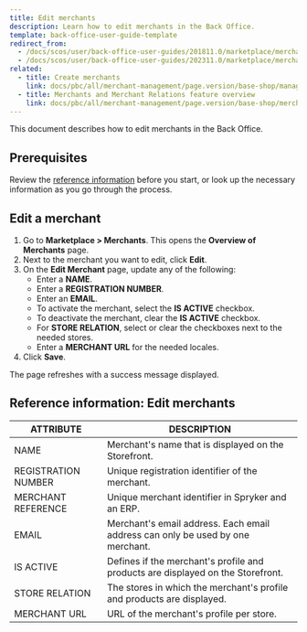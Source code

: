 ```yaml
---
title: Edit merchants
description: Learn how to edit merchants in the Back Office.
template: back-office-user-guide-template
redirect_from:
  - /docs/scos/user/back-office-user-guides/201811.0/marketplace/merchants-and-merchant-relations/managing-merchants.html
  - /docs/scos/user/back-office-user-guides/202311.0/marketplace/merchants/edit-merchants.html
related:
  - title: Create merchants
    link: docs/pbc/all/merchant-management/page.version/base-shop/manage-in-the-back-office/create-merchants.html
  - title: Merchants and Merchant Relations feature overview
    link: docs/pbc/all/merchant-management/page.version/base-shop/merchant-b2b-contracts-feature-overview.html
---
```


This document describes how to edit merchants in the Back Office.


## Prerequisites

Review the [reference information](#reference-information-edit-merchants) before you start, or look up the necessary information as you go through the process.

## Edit a merchant

1. Go to **Marketplace&nbsp;<span aria-label="and then">></span> Merchants**.
    This opens the **Overview of Merchants** page.
2. Next to the merchant you want to edit, click **Edit**.
3. On the **Edit Merchant** page, update any of the following:
    * Enter a **NAME**.
    * Enter a **REGISTRATION NUMBER**.
    * Enter an **EMAIL**.
    * To activate the merchant, select the **IS ACTIVE** checkbox.
    * To deactivate the merchant, clear the **IS ACTIVE** checkbox.
    * For **STORE RELATION**, select or clear the checkboxes next to the needed stores.
    * Enter a **MERCHANT URL** for the needed locales.
4. Click **Save**.     

The page refreshes with a success message displayed.

## Reference information: Edit merchants

| ATTRIBUTE |DESCRIPTION  |
| --- | --- |
| NAME | Merchant's name that is displayed on the Storefront.  |
| REGISTRATION NUMBER | Unique registration identifier of the merchant. |
| MERCHANT REFERENCE | Unique merchant identifier in Spryker and an ERP. |
| EMAIL | Merchant's email address. Each email address can only be used by one merchant.  |
| IS ACTIVE | Defines if the merchant's profile and products are displayed on the Storefront. |
| STORE RELATION | The stores in which the merchant's profile and products are displayed. |
| MERCHANT URL | URL of the merchant's profile per store.  |
